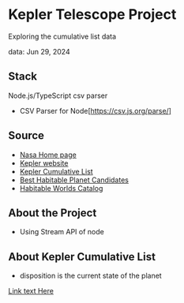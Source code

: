 # Kepler Telescope Project

Exploring the cumulative list data

data: Jun 29, 2024

## Stack

Node.js/TypeScript
csv parser

- CSV Parser for Node[https://csv.js.org/parse/]

## Source

- [Nasa Home page](https://science.nasa.gov/exoplanets/)
- [Kepler website](https://exoplanetarchive.ipac.caltech.edu/docs/data.html)
- [Kepler Cumulative List](https://exoplanetarchive.ipac.caltech.edu/cgi-bin/TblView/nph-tblView?app=ExoTbls&config=cumulative)
- [Best Habitable Planet Candidates](https://www.centauri-dreams.org/2015/01/30/a-review-of-the-best-habitable-planet-candidates/)
- [Habitable Worlds Catalog](https://phl.upr.edu/hwc)

## About the Project

- Using Stream API of node

## About Kepler Cumulative List

- disposition is the current state of the planet

[Link text Here](https://link-url-here.org)
